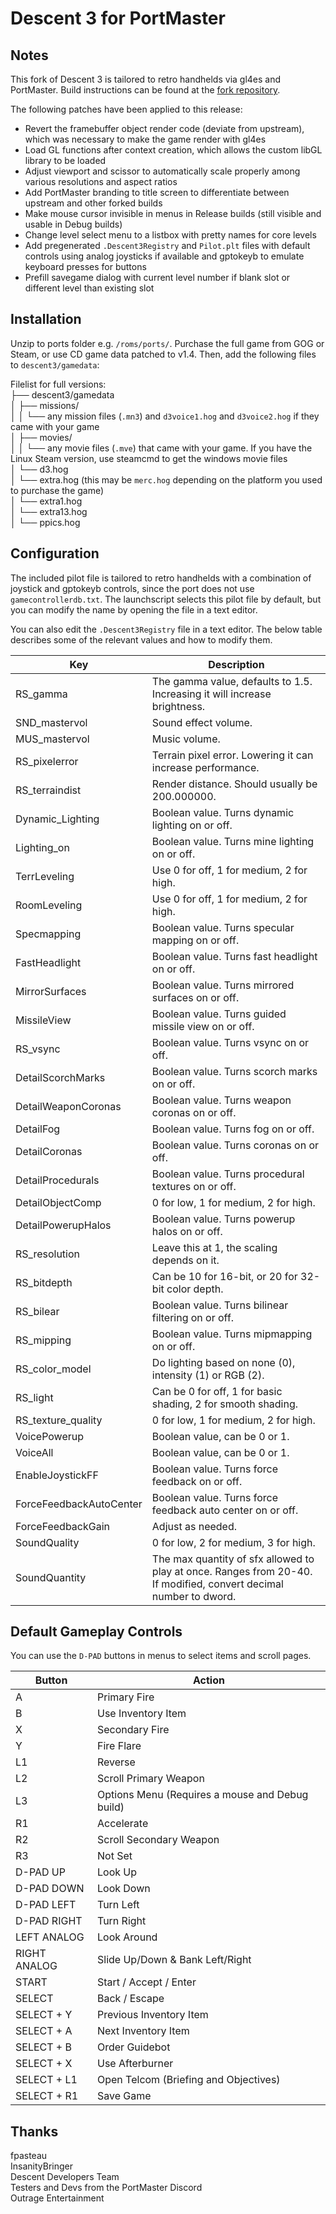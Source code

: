 # Descent 3 for PortMaster

## Notes
This fork of Descent 3 is tailored to retro handhelds via gl4es and PortMaster. Build instructions can be found at the [fork repository](https://github.com/JeodC/Descent3).

The following patches have been applied to this release:

- Revert the framebuffer object render code (deviate from upstream), which was necessary to make the game render with gl4es
- Load GL functions after context creation, which allows the custom libGL library to be loaded
- Adjust viewport and scissor to automatically scale properly among various resolutions and aspect ratios
- Add PortMaster branding to title screen to differentiate between upstream and other forked builds
- Make mouse cursor invisible in menus in Release builds (still visible and usable in Debug builds)
- Change level select menu to a listbox with pretty names for core levels
- Add pregenerated `.Descent3Registry` and `Pilot.plt` files with default controls using analog joysticks if available and gptokeyb to emulate keyboard presses for buttons
- Prefill savegame dialog with current level number if blank slot or different level than existing slot

## Installation
Unzip to ports folder e.g. `/roms/ports/`. Purchase the full game from GOG or Steam, or use CD game data patched to v1.4. Then, add the following files to `descent3/gamedata`:

Filelist for full versions:  
├── descent3/gamedata  
│   ├── missions/  
│   │ └── any mission files (`.mn3`) and `d3voice1.hog` and `d3voice2.hog` if they came with your game  
│   ├── movies/  
│   │ └── any movie files (`.mve`) that came with your game. If you have the Linux Steam version, use steamcmd to get the windows movie files  
│   └── d3.hog  
│   └── extra.hog (this may be `merc.hog` depending on the platform you used to purchase the game)  
│   └── extra1.hog  
│   └── extra13.hog  
│   └── ppics.hog  

## Configuration
The included pilot file is tailored to retro handhelds with a combination of joystick and gptokeyb controls, since the port does not use `gamecontrollerdb.txt`. The launchscript selects this pilot file by default, 
but you can modify the name by opening the file in a text editor.

You can also edit the `.Descent3Registry` file in a text editor. The below table describes some of the relevant values and how to modify them.

|Key|Description|
|---|---|
|RS_gamma|The gamma value, defaults to 1.5. Increasing it will increase brightness.|
|SND_mastervol|Sound effect volume.|
|MUS_mastervol|Music volume.|
|RS_pixelerror|Terrain pixel error. Lowering it can increase performance.|
|RS_terraindist|Render distance. Should usually be 200.000000.|
|Dynamic_Lighting|Boolean value. Turns dynamic lighting on or off.|
|Lighting_on|Boolean value. Turns mine lighting on or off.|
|TerrLeveling|Use 0 for off, 1 for medium, 2 for high.|
|RoomLeveling|Use 0 for off, 1 for medium, 2 for high.|
|Specmapping|Boolean value. Turns specular mapping on or off.|
|FastHeadlight|Boolean value. Turns fast headlight on or off.|
|MirrorSurfaces|Boolean value. Turns mirrored surfaces on or off.|
|MissileView|Boolean value. Turns guided missile view on or off.|
|RS_vsync|Boolean value. Turns vsync on or off.|
|DetailScorchMarks|Boolean value. Turns scorch marks on or off.|
|DetailWeaponCoronas|Boolean value. Turns weapon coronas on or off.|
|DetailFog|Boolean value. Turns fog on or off.|
|DetailCoronas|Boolean value. Turns coronas on or off.|
|DetailProcedurals|Boolean value. Turns procedural textures on or off.|
|DetailObjectComp|0 for low, 1 for medium, 2 for high.|
|DetailPowerupHalos|Boolean value. Turns powerup halos on or off.|
|RS_resolution|Leave this at 1, the scaling depends on it.|
|RS_bitdepth|Can be 10 for 16-bit, or 20 for 32-bit color depth.|
|RS_bilear|Boolean value. Turns bilinear filtering on or off.|
|RS_mipping|Boolean value. Turns mipmapping on or off.|
|RS_color_model|Do lighting based on none (0), intensity (1) or RGB (2).|
|RS_light|Can be 0 for off, 1 for basic shading, 2 for smooth shading.|
|RS_texture_quality|0 for low, 1 for medium, 2 for high.|
|VoicePowerup|Boolean value, can be 0 or 1.|
|VoiceAll|Boolean value, can be 0 or 1.|
|EnableJoystickFF|Boolean value. Turns force feedback on or off.|
|ForceFeedbackAutoCenter|Boolean value. Turns force feedback auto center on or off.|
|ForceFeedbackGain|Adjust as needed.|
|SoundQuality|0 for low, 2 for medium, 3 for high.|
|SoundQuantity|The max quantity of sfx allowed to play at once. Ranges from 20-40. If modified, convert decimal number to dword.|

## Default Gameplay Controls
You can use the `D-PAD` buttons in menus to select items and scroll pages.

| Button | Action |
|--|--| 
|A|Primary Fire|
|B|Use Inventory Item|
|X|Secondary Fire|
|Y|Fire Flare|
|L1|Reverse|
|L2|Scroll Primary Weapon|
|L3|Options Menu (Requires a mouse and Debug build)|
|R1|Accelerate|
|R2|Scroll Secondary Weapon|
|R3|Not Set|
|D-PAD UP|Look Up|
|D-PAD DOWN|Look Down|
|D-PAD LEFT|Turn Left|
|D-PAD RIGHT|Turn Right|
|LEFT ANALOG|Look Around|
|RIGHT ANALOG|Slide Up/Down & Bank Left/Right|
|START|Start / Accept / Enter|
|SELECT|Back / Escape|
|SELECT + Y|Previous Inventory Item|
|SELECT + A|Next Inventory Item|
|SELECT + B|Order Guidebot|
|SELECT + X|Use Afterburner|
|SELECT + L1|Open Telcom (Briefing and Objectives)|
|SELECT + R1|Save Game|

## Thanks
fpasteau  
InsanityBringer  
Descent Developers Team  
Testers and Devs from the PortMaster Discord  
Outrage Entertainment  
